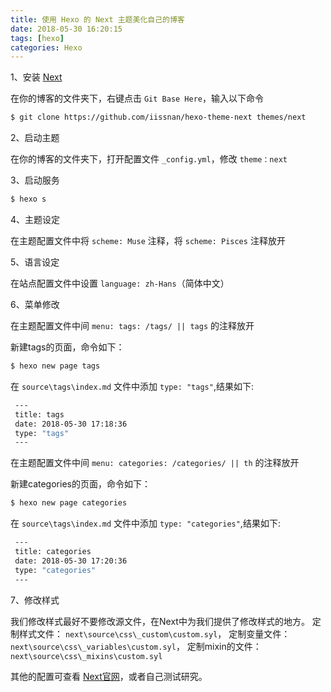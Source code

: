 ```yaml
---
title: 使用 Hexo 的 Next 主题美化自己的博客
date: 2018-05-30 16:20:15
tags: [hexo]
categories: Hexo
---
```


1、安装 [Next](http://theme-next.iissnan.com/)

在你的博客的文件夹下，右键点击 `Git Base Here`，输入以下命令

``` bash
$ git clone https://github.com/iissnan/hexo-theme-next themes/next

```

2、启动主题

在你的博客的文件夹下，打开配置文件 `_config.yml`，修改 `theme：next`

3、启动服务

``` bash
$ hexo s

```

4、主题设定

在<span class="label label-info">主题配置文件</span>中将 `scheme: Muse` 注释，将 `scheme: Pisces` 注释放开

5、语言设定

在<span class="label label-primary">站点配置文件</span>中设置 `language: zh-Hans`（简体中文）

6、菜单修改

在<span class="label label-info">主题配置文件</span>中间 `menu: tags: /tags/ || tags` 的注释放开

新建tags的页面，命令如下：

``` bash
$ hexo new page tags

```
在 `source\tags\index.md` 文件中添加 `type: "tags"`,结果如下:

``` bash
 ---
 title: tags
 date: 2018-05-30 17:18:36
 type: "tags"
 ---

```

在<span class="label label-info">主题配置文件</span>中间 `menu: categories: /categories/ || th` 的注释放开

新建categories的页面，命令如下：

``` bash
$ hexo new page categories

```
在 `source\tags\index.md` 文件中添加 `type: "categories"`,结果如下:

``` bash
 ---
 title: categories
 date: 2018-05-30 17:20:36
 type: "categories"
 ---

```

7、修改样式

我们修改样式最好不要修改源文件，在Next中为我们提供了修改样式的地方。
定制样式文件： `next\source\css\_custom\custom.syl`，
定制变量文件： `next\source\css\_variables\custom.syl`，
定制mixin的文件：  `next\source\css\_mixins\custom.syl`


其他的配置可查看 [Next官网](http://theme-next.iissnan.com/)，或者自己测试研究。





